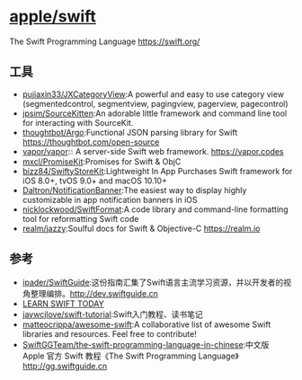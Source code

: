 # [apple/swift](https://github.com/apple/swift)

The Swift Programming Language https://swift.org/

## 工具

* [pujiaxin33/JXCategoryView](https://github.com/pujiaxin33/JXCategoryView):A powerful and easy to use category view (segmentedcontrol, segmentview, pagingview, pagerview, pagecontrol) 
* [jpsim/SourceKitten](https://github.com/jpsim/SourceKitten):An adorable little framework and command line tool for interacting with SourceKit.
* [thoughtbot/Argo](https://github.com/thoughtbot/Argo):Functional JSON parsing library for Swift https://thoughtbot.com/open-source
* [vapor/vapor](https://github.com/vapor/vapor):💧 A server-side Swift web framework. https://vapor.codes
* [mxcl/PromiseKit](https://github.com/mxcl/PromiseKit):Promises for Swift & ObjC
* [bizz84/SwiftyStoreKit](https://github.com/bizz84/SwiftyStoreKit):Lightweight In App Purchases Swift framework for iOS 8.0+, tvOS 9.0+ and macOS 10.10+
* [Daltron/NotificationBanner](https://github.com/Daltron/NotificationBanner):The easiest way to display highly customizable in app notification banners in iOS
* [nicklockwood/SwiftFormat](https://github.com/nicklockwood/SwiftFormat):A code library and command-line formatting tool for reformatting Swift code 
* [realm/jazzy](https://github.com/realm/jazzy):Soulful docs for Swift & Objective-C https://realm.io

## 参考

* [ipader/SwiftGuide](https://github.com/ipader/SwiftGuide):这份指南汇集了Swift语言主流学习资源，并以开发者的视角整理编排。http://dev.swiftguide.cn
* [LEARN SWIFT TODAY](https://www.hackingwithswift.com/)
* [jaywcjlove/swift-tutorial](https://github.com/jaywcjlove/swift-tutorial):Swift入门教程、读书笔记
* [matteocrippa/awesome-swift](https://github.com/matteocrippa/awesome-swift):A collaborative list of awesome Swift libraries and resources. Feel free to contribute!
* [SwiftGGTeam/the-swift-programming-language-in-chinese](https://github.com/SwiftGGTeam/the-swift-programming-language-in-chinese):中文版 Apple 官方 Swift 教程《The Swift Programming Language》 http://gg.swiftguide.cn
